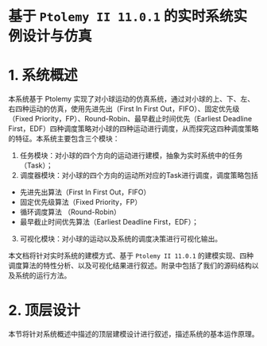 # 基于 `Ptolemy II 11.0.1` 的实时系统实例设计与仿真

# 1. 系统概述
本系统基于 Ptolemy 实现了对小球运动的仿真系统，通过对小球的上、下、左、右四种运动的仿真，使用先进先出（First In First Out，FIFO）、固定优先级（Fixed Priority，FP）、Round-Robin、最早截止时间优先（Earliest Deadline First，EDF）四种调度策略对小球的四种运动进行调度，从而探究这四种调度策略的特征。本系统主要包含三个模块：

1. 任务模块：对小球的四个方向的运动进行建模，抽象为实时系统中的任务（Task）；
2. 调度器模块：对小球的四个方向的运动所对应的Task进行调度，调度策略包括
  * 先进先出算法（First In First Out，FIFO）
  * 固定优先级算法（Fixed Priority，FP）
  * 循环调度算法 （Round-Robin）
  * 最早截止时间优先算法（Earliest Deadline First，EDF）；
3. 可视化模块：对小球的运动以及系统的调度决策进行可视化输出。

本文档将针对实时系统的建模方式、基于 `Ptolemy II 11.0.1` 的建模实现、四种调度算法的特性分析、以及可视化结果进行叙述。附录中包括了我们的源码结构以及系统的运行方法。

# 2. 顶层设计
本节将针对系统概述中描述的顶层建模设计进行叙述，描述系统的基本运作原理。
